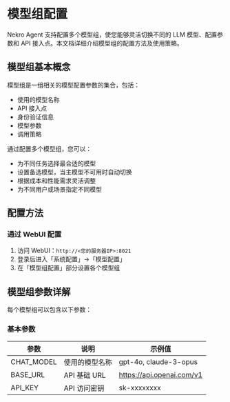 # 模型组配置

Nekro Agent 支持配置多个模型组，使您能够灵活切换不同的 LLM 模型、配置参数和 API 接入点。本文档详细介绍模型组的配置方法及使用策略。

## 模型组基本概念

模型组是一组相关的模型配置参数的集合，包括：

- 使用的模型名称
- API 接入点
- 身份验证信息
- 模型参数
- 调用策略

通过配置多个模型组，您可以：

- 为不同任务选择最合适的模型
- 设置备选模型，当主模型不可用时自动切换
- 根据成本和性能需求灵活调整
- 为不同用户或场景指定不同模型

## 配置方法

### 通过 WebUI 配置

1. 访问 WebUI：`http://<您的服务器IP>:8021`
2. 登录后进入「系统配置」→「模型配置」
3. 在「模型组配置」部分设置各个模型组

## 模型组参数详解

每个模型组可以包含以下参数：

### 基本参数

| 参数       | 说明           | 示例值                    |
| ---------- | -------------- | ------------------------- |
| CHAT_MODEL | 使用的模型名称 | gpt-4o, claude-3-opus     |
| BASE_URL   | API 基础 URL   | https://api.openai.com/v1 |
| API_KEY    | API 访问密钥   | sk-xxxxxxxx               |
